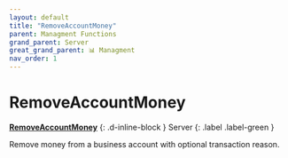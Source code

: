 ```yaml
---
layout: default
title: "RemoveAccountMoney"
parent: Managment Functions
grand_parent: Server
great_grand_parent: 📊 Managment
nav_order: 1
---
```


# RemoveAccountMoney
**[RemoveAccountMoney](RemoveAccountMoney.md)**
{: .d-inline-block }
Server
{: .label .label-green }

Remove money from a business account with optional transaction reason.